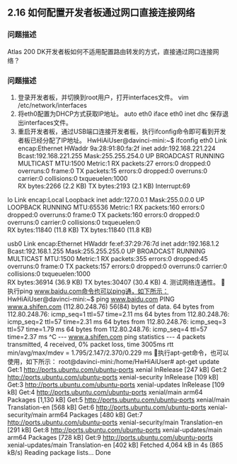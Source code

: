 ## 2.16 如何配置开发者板通过网口直接连接网络
### 问题描述 
Atlas 200 DK开发者板如何不适用配置路由转发的方式，直接通过网口连接网络？
### 问题描述
1. 登录开发者板，并切换到root用户，打开interfaces文件。
vim /etc/network/interfaces
2.  将eth0配置为DHCP方式获取IP地址。
auto eth0 
iface eth0 inet dhc
保存退出interfaces文件。
3. 重启开发者板，通过USB端口连接开发者板，执行ifconfig命令即可看到开发者板已经分配了IP地址。
HwHiAiUser@davinci-mini:~$ ifconfig 
eth0      Link encap:Ethernet  HWaddr 9a:28:91:80:fa:2f
          inet addr:192.168.221.224  Bcast:192.168.221.255  Mask:255.255.254.0 
          UP BROADCAST RUNNING MULTICAST  MTU:1500  Metric:1 
          RX packets:27 errors:0 dropped:0 overruns:0 frame:0 
          TX packets:15 errors:0 dropped:0 overruns:0 carrier:0 
          collisions:0 txqueuelen:1000  
          RX bytes:2266 (2.2 KB)  TX bytes:2193 (2.1 KB) 
          Interrupt:69  
 
lo        Link encap:Local Loopback
          inet addr:127.0.0.1  Mask:255.0.0.0
          UP LOOPBACK RUNNING  MTU:65536  Metric:1
          RX packets:160 errors:0 dropped:0 overruns:0 frame:0
          TX packets:160 errors:0 dropped:0 overruns:0 carrier:0
          collisions:0 txqueuelen:0  
          RX bytes:11840 (11.8 KB)  TX bytes:11840 (11.8 KB) 
 
usb0      Link encap:Ethernet  HWaddr fe:ef:37:29:76:7d
          inet addr:192.168.1.2  Bcast:192.168.1.255  Mask:255.255.255.0
          UP BROADCAST RUNNING MULTICAST  MTU:1500  Metric:1
          RX packets:355 errors:0 dropped:45 overruns:0 frame:0
          TX packets:157 errors:0 dropped:0 overruns:0 carrier:0
          collisions:0 txqueuelen:1000  
          RX bytes:36914 (36.9 KB)  TX bytes:30407 (30.4 KB)
4. 测试网络连通性。
执行ping www.baidu.com命令也可以ping通，如下所示：
HwHiAiUser@davinci-mini:~$ ping www.baidu.com 
PING www.a.shifen.com (112.80.248.76) 56(84) bytes of data. 
64 bytes from 112.80.248.76: icmp_seq=1 ttl=57 time=2.11 ms 
64 bytes from 112.80.248.76: icmp_seq=2 ttl=57 time=2.31 ms 
64 bytes from 112.80.248.76: icmp_seq=3 ttl=57 time=1.79 ms 
64 bytes from 112.80.248.76: icmp_seq=4 ttl=57 time=2.37 ms 
^C 
--- www.a.shifen.com ping statistics --- 
4 packets transmitted, 4 received, 0% packet loss, time 3005ms 
rtt min/avg/max/mdev = 1.795/2.147/2.370/0.229 ms
执行apt-get命令，也可以使用，如下所示：
root@davinci-mini:/home/HwHiAiUser# apt-get update 
Get:1 http://ports.ubuntu.com/ubuntu-ports xenial InRelease [247 kB] 
Get:2 http://ports.ubuntu.com/ubuntu-ports xenial-security InRelease [109 kB] 
Get:3 http://ports.ubuntu.com/ubuntu-ports xenial-updates InRelease [109 kB] 
Get:4 http://ports.ubuntu.com/ubuntu-ports xenial/main arm64 Packages [1,130 kB] 
Get:5 http://ports.ubuntu.com/ubuntu-ports xenial/main Translation-en [568 kB] 
Get:6 http://ports.ubuntu.com/ubuntu-ports xenial-security/main arm64 Packages [480 kB] 
Get:7 http://ports.ubuntu.com/ubuntu-ports xenial-security/main Translation-en [291 kB] 
Get:8 http://ports.ubuntu.com/ubuntu-ports xenial-updates/main arm64 Packages [728 kB] 
Get:9 http://ports.ubuntu.com/ubuntu-ports xenial-updates/main Translation-en [402 kB] 
Fetched 4,064 kB in 4s (865 kB/s)
Reading package lists... Done
